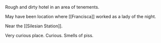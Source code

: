 Rough and dirty hotel in an area of tenements. 

May have been location where [[Francisca]] worked as a lady of the night.

Near the [[Silesian Station]].

Very curious place. Curious. Smells of piss.